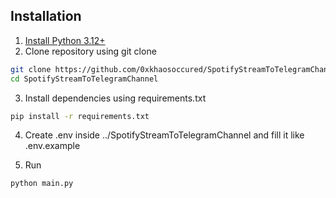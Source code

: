 ## Installation

1. [Install Python 3.12+](https://www.python.org/downloads/release/python-3121/)
2. Clone repository using git clone

```bash
git clone https://github.com/0xkhaosoccured/SpotifyStreamToTelegramChannel.git
cd SpotifyStreamToTelegramChannel
```

3. Install dependencies using requirements.txt

```bash
pip install -r requirements.txt
```

4. Create .env inside ../SpotifyStreamToTelegramChannel and fill it like .env.example

5. Run

```bash
python main.py
```
